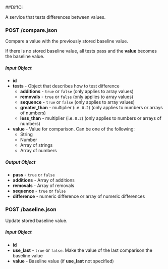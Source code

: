 ##DiffCi

A service that tests differences between values.

### POST /compare.json

Compare a value with the previously stored baseline value.

If there is no stored baseline value, all tests pass and the **value** becomes the baseline value.

##### Input Object

* **id**
* **tests** - Object that describes how to test difference
  * **additions** - `true` or `false` (only applies to array values)
  * **removals** - `true` or `false` (only applies to array values)
  * **sequence** - `true` or `false` (only applies to array values)
  * **greater_than** - multiplier (i.e. `0.2`) (only applies to numbers or arrays of numbers)
  * **less_than** - multiplier (i.e. `0.2`) (only applies to numbers or arrays of numbers)
* **value** - Value for comparison. Can be one of the following:
  * String
  * Number
  * Array of strings
  * Array of numbers

##### Output Object

* **pass** - `true` or `false`
* **additions** - Array of additions
* **removals** - Array of removals
* **sequence** - `true` or `false`
* **difference** - numeric difference or array of numeric differences

### POST /baseline.json

Update stored baseline value.

##### Input Object

* **id**
* **use_last** - `true` or `false`. Make the value of the last comparison the baseline value
* **value** - Baseline value (if **use_last** not specified)